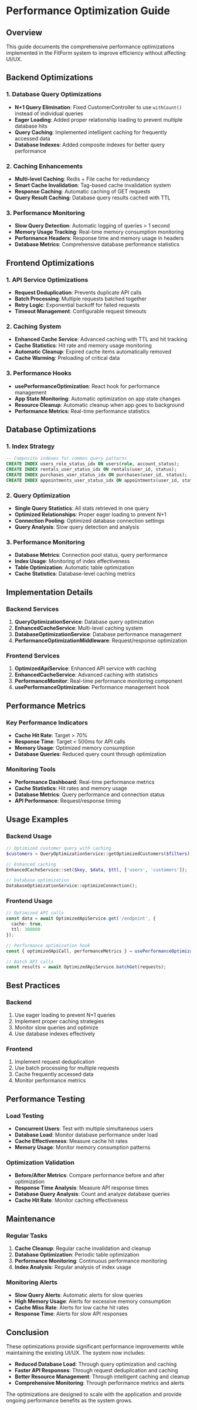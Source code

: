 # Performance Optimization Guide

## Overview
This guide documents the comprehensive performance optimizations implemented in the FitForm system to improve efficiency without affecting UI/UX.

## Backend Optimizations

### 1. Database Query Optimizations
- **N+1 Query Elimination**: Fixed CustomerController to use `withCount()` instead of individual queries
- **Eager Loading**: Added proper relationship loading to prevent multiple database hits
- **Query Caching**: Implemented intelligent caching for frequently accessed data
- **Database Indexes**: Added composite indexes for better query performance

### 2. Caching Enhancements
- **Multi-level Caching**: Redis + File cache for redundancy
- **Smart Cache Invalidation**: Tag-based cache invalidation system
- **Response Caching**: Automatic caching of GET requests
- **Query Result Caching**: Database query results cached with TTL

### 3. Performance Monitoring
- **Slow Query Detection**: Automatic logging of queries > 1 second
- **Memory Usage Tracking**: Real-time memory consumption monitoring
- **Performance Headers**: Response time and memory usage in headers
- **Database Metrics**: Comprehensive database performance statistics

## Frontend Optimizations

### 1. API Service Optimizations
- **Request Deduplication**: Prevents duplicate API calls
- **Batch Processing**: Multiple requests batched together
- **Retry Logic**: Exponential backoff for failed requests
- **Timeout Management**: Configurable request timeouts

### 2. Caching System
- **Enhanced Cache Service**: Advanced caching with TTL and hit tracking
- **Cache Statistics**: Hit rate and memory usage monitoring
- **Automatic Cleanup**: Expired cache items automatically removed
- **Cache Warming**: Preloading of critical data

### 3. Performance Hooks
- **usePerformanceOptimization**: React hook for performance management
- **App State Monitoring**: Automatic optimization on app state changes
- **Resource Cleanup**: Automatic cleanup when app goes to background
- **Performance Metrics**: Real-time performance statistics

## Database Optimizations

### 1. Index Strategy
```sql
-- Composite indexes for common query patterns
CREATE INDEX users_role_status_idx ON users(role, account_status);
CREATE INDEX rentals_user_status_idx ON rentals(user_id, status);
CREATE INDEX purchases_user_status_idx ON purchases(user_id, status);
CREATE INDEX appointments_user_status_idx ON appointments(user_id, status);
```

### 2. Query Optimization
- **Single Query Statistics**: All stats retrieved in one query
- **Optimized Relationships**: Proper eager loading to prevent N+1
- **Connection Pooling**: Optimized database connection settings
- **Query Analysis**: Slow query detection and analysis

### 3. Performance Monitoring
- **Database Metrics**: Connection pool status, query performance
- **Index Usage**: Monitoring of index effectiveness
- **Table Optimization**: Automatic table optimization
- **Cache Statistics**: Database-level caching metrics

## Implementation Details

### Backend Services
1. **QueryOptimizationService**: Database query optimization
2. **EnhancedCacheService**: Multi-level caching system
3. **DatabaseOptimizationService**: Database performance management
4. **PerformanceOptimizationMiddleware**: Request/response optimization

### Frontend Services
1. **OptimizedApiService**: Enhanced API service with caching
2. **EnhancedCacheService**: Advanced caching with statistics
3. **PerformanceMonitor**: Real-time performance monitoring component
4. **usePerformanceOptimization**: Performance management hook

## Performance Metrics

### Key Performance Indicators
- **Cache Hit Rate**: Target > 70%
- **Response Time**: Target < 500ms for API calls
- **Memory Usage**: Optimized memory consumption
- **Database Queries**: Reduced query count through optimization

### Monitoring Tools
- **Performance Dashboard**: Real-time performance metrics
- **Cache Statistics**: Hit rates and memory usage
- **Database Metrics**: Query performance and connection status
- **API Performance**: Request/response timing

## Usage Examples

### Backend Usage
```php
// Optimized customer query with caching
$customers = QueryOptimizationService::getOptimizedCustomers($filters);

// Enhanced caching
EnhancedCacheService::set($key, $data, $ttl, ['users', 'customers']);

// Database optimization
DatabaseOptimizationService::optimizeConnection();
```

### Frontend Usage
```typescript
// Optimized API calls
const data = await OptimizedApiService.get('/endpoint', {
  cache: true,
  ttl: 300000
});

// Performance optimization hook
const { optimizedApiCall, performanceMetrics } = usePerformanceOptimization();

// Batch API calls
const results = await OptimizedApiService.batchGet(requests);
```

## Best Practices

### Backend
1. Use eager loading to prevent N+1 queries
2. Implement proper caching strategies
3. Monitor slow queries and optimize
4. Use database indexes effectively

### Frontend
1. Implement request deduplication
2. Use batch processing for multiple requests
3. Cache frequently accessed data
4. Monitor performance metrics

## Performance Testing

### Load Testing
- **Concurrent Users**: Test with multiple simultaneous users
- **Database Load**: Monitor database performance under load
- **Cache Effectiveness**: Measure cache hit rates
- **Memory Usage**: Monitor memory consumption patterns

### Optimization Validation
- **Before/After Metrics**: Compare performance before and after optimization
- **Response Time Analysis**: Measure API response times
- **Database Query Analysis**: Count and analyze database queries
- **Cache Hit Rate**: Monitor caching effectiveness

## Maintenance

### Regular Tasks
1. **Cache Cleanup**: Regular cache invalidation and cleanup
2. **Database Optimization**: Periodic table optimization
3. **Performance Monitoring**: Continuous performance monitoring
4. **Index Analysis**: Regular analysis of index usage

### Monitoring Alerts
- **Slow Query Alerts**: Automatic alerts for slow queries
- **High Memory Usage**: Alerts for excessive memory consumption
- **Cache Miss Rate**: Alerts for low cache hit rates
- **Response Time**: Alerts for slow API responses

## Conclusion

These optimizations provide significant performance improvements while maintaining the existing UI/UX. The system now includes:

- **Reduced Database Load**: Through query optimization and caching
- **Faster API Responses**: Through request deduplication and caching
- **Better Resource Management**: Through intelligent caching and cleanup
- **Comprehensive Monitoring**: Through performance metrics and alerts

The optimizations are designed to scale with the application and provide ongoing performance benefits as the system grows.


